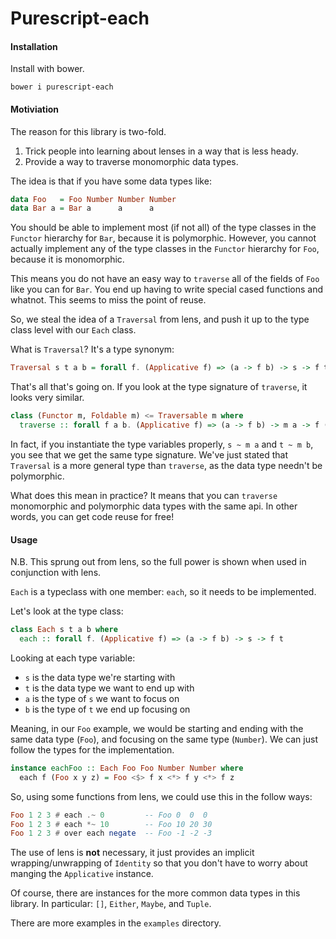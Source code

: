 # Purescript-each

#### Installation

Install with bower.

```
bower i purescript-each
```

#### Motiviation

The reason for this library is two-fold.

1. Trick people into learning about lenses in a way that is less heady.
1. Provide a way to traverse monomorphic data types.

The idea is that if you have some data types like:

```haskell
data Foo   = Foo Number Number Number
data Bar a = Bar a      a      a
```

You should be able to implement most (if not all) of the type classes in the `Functor` hierarchy for `Bar`, because it is polymorphic.
However, you cannot actually implement any of the type classes in the `Functor` hierarchy for `Foo`, because it is monomorphic.

This means you do not have an easy way to `traverse` all of the fields of `Foo` like you can for `Bar`.
You end up having to write special cased functions and whatnot.
This seems to miss the point of reuse.

So, we steal the idea of a `Traversal` from lens, and push it up to the type class level with our `Each` class.

What is `Traversal`?
It's a type synonym:

```haskell
Traversal s t a b = forall f. (Applicative f) => (a -> f b) -> s -> f t
```

That's all that's going on.
If you look at the type signature of `traverse`, it looks very similar.

```haskell
class (Functor m, Foldable m) <= Traversable m where
  traverse :: forall f a b. (Applicative f) => (a -> f b) -> m a -> f (m b)
```

In fact, if you instantiate the type variables properly, `s ~ m a` and `t ~ m b`,
you see that we get the same type signature.
We've just stated that `Traversal` is a more general type than `traverse`, as the data type needn't be polymorphic.

What does this mean in practice?
It means that you can `traverse` monomorphic and polymorphic data types with the same api.
In other words, you can get code reuse for free!

#### Usage

N.B. This sprung out from lens, so the full power is shown when used in conjunction with lens.

`Each` is a typeclass with one member: `each`, so it needs to be implemented.

Let's look at the type class:

```haskell
class Each s t a b where
  each :: forall f. (Applicative f) => (a -> f b) -> s -> f t
```

Looking at each type variable:

* `s` is the data type we're starting with
* `t` is the data type we want to end up with
* `a` is the type of `s` we want to focus on
* `b` is the type of `t` we end up focusing on

Meaning, in our `Foo` example, we would be starting and ending with the same data type (`Foo`), and focusing on the same type (`Number`). We can just follow the types for the implementation.

```haskell
instance eachFoo :: Each Foo Foo Number Number where
  each f (Foo x y z) = Foo <$> f x <*> f y <*> f z
```

So, using some functions from lens, we could use this in the follow ways:

```haskell
Foo 1 2 3 # each .~ 0         -- Foo 0  0  0
Foo 1 2 3 # each *~ 10        -- Foo 10 20 30
Foo 1 2 3 # over each negate  -- Foo -1 -2 -3
```

The use of lens is **not** necessary, it just provides an implicit wrapping/unwrapping of `Identity` so that you don't have to worry about manging the `Applicative` instance.

Of course, there are instances for the more common data types in this library.
In particular: `[]`, `Either`, `Maybe`, and `Tuple`.

There are more examples in the `examples` directory.
